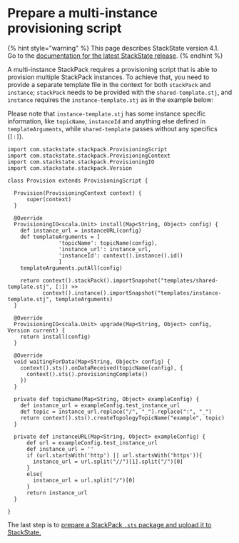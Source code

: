 # Prepare a multi-instance provisioning script

{% hint style="warning" %}
This page describes StackState version 4.1.  
Go to the [documentation for the latest StackState release](https://docs.stackstate.com/).
{% endhint %}

A multi-instance StackPack requires a provisioning script that is able to provision multiple StackPack instances. To achieve that, you need to provide a separate template file in the context for both `stackPack` and `instance`; `stackPack` needs to be provided with the `shared-template.stj`, and `instance` requires the `instance-template.stj` as in the example below:

Please note that `instance-template.stj` has some instance specific information, like `topicName`, `instanceId` and anything else defined in `templateArguments`, while `shared-template` passes without any specifics \(`[:]`\).

```text
import com.stackstate.stackpack.ProvisioningScript
import com.stackstate.stackpack.ProvisioningContext
import com.stackstate.stackpack.ProvisioningIO
import com.stackstate.stackpack.Version

class Provision extends ProvisioningScript {

  Provision(ProvisioningContext context) {
      super(context)
  }

  @Override
  ProvisioningIO<scala.Unit> install(Map<String, Object> config) {
    def instance_url = instanceURL(config)
    def templateArguments = [
                'topicName': topicName(config),
                'instance_url': instance_url,
                'instanceId': context().instance().id()
                ]
    templateArguments.putAll(config)

    return context().stackPack().importSnapshot("templates/shared-template.stj", [:]) >>
           context().instance().importSnapshot("templates/instance-template.stj", templateArguments)
  }

  @Override
  ProvisioningIO<scala.Unit> upgrade(Map<String, Object> config, Version current) {
    return install(config)
  }

  @Override
  void waitingForData(Map<String, Object> config) {
    context().sts().onDataReceived(topicName(config), {
      context().sts().provisioningComplete()
    })
  }

  private def topicName(Map<String, Object> exampleConfig) {
    def instance_url = exampleConfig.test_instance_url
    def topic = instance_url.replace("/", "_").replace(":", "_")
    return context().sts().createTopologyTopicName("example", topic)
  }

  private def instanceURL(Map<String, Object> exampleConfig) {
      def url = exampleConfig.test_instance_url
      def instance_url = ''
      if (url.startsWith('http') || url.startsWith('https')){
        instance_url = url.split("//")[1].split("/")[0]
      }
      else{
        instance_url = url.split("/")[0]
      }
      return instance_url
  }

}
```

The last step is to [prepare a StackPack `.sts` package and upload it to StackState.](prepare_multi-instance_provisioning_script.md)

